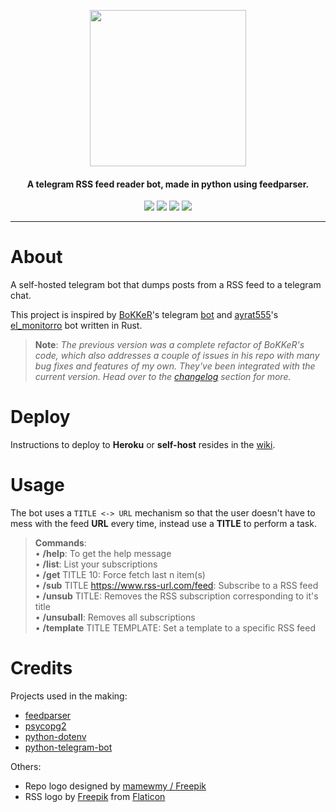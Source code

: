 <p align="center"><img src="https://raw.githubusercontent.com/hyPnOtICDo0g/rss-chan/main/images/rss-chan.png" width="250"></a></p>

<h4 align="center">A telegram RSS feed reader bot, made in python using feedparser.</h4>

<p align="center">
<a href="https://github.com/hyPnOtICDo0g/rss-chan/blob/main/LICENSE" alt="GitHub"><img src="https://img.shields.io/badge/License-GPLv3-blue.svg" ></a>
<a alt="GitHub repo size"><img src="https://img.shields.io/github/repo-size/hyPnOtICDo0g/rss-chan"></a>
<a href="https://github.com/hyPnOtICDo0g/rss-chan/stargazers" alt="GitHub stars"><img src="https://img.shields.io/github/stars/hyPnOtICDo0g/rss-chan?style=social" ></a>
<a href="https://github.com/hyPnOtICDo0g/rss-chan/network/members" alt="GitHub forks"><img src="https://img.shields.io/github/forks/hyPnOtICDo0g/rss-chan?style=social" ></a>
<hr>

# About

A self-hosted telegram bot that dumps posts from a RSS feed to a telegram chat.

This project is inspired by [BoKKeR](https://github.com/BoKKeR)'s telegram [bot](https://github.com/BoKKeR/RSS-to-Telegram-Bot) and [ayrat555](https://github.com/ayrat555)'s [el_monitorro](https://github.com/ayrat555/el_monitorro) bot written in Rust.

>**Note**: *The previous version was a complete refactor of BoKKeR's code, which also addresses a couple of issues in his repo with many bug fixes and features of my own. They've been integrated with the current version. Head over to the [changelog](https://github.com/hyPnOtICDo0g/rss-chan/wiki/Changelog) section for more.*

# Deploy

Instructions to deploy to **Heroku** or **self-host** resides in the [wiki](https://github.com/hyPnOtICDo0g/rss-chan/wiki).

# Usage

The bot uses a `TITLE <-> URL` mechanism so that the user doesn't have to mess with the feed **URL** every time, instead use a **TITLE** to perform a task.

>**Commands**:  
>• **/help**: To get the help message  
• **/list**: List your subscriptions  
• **/get** TITLE 10: Force fetch last n item(s)  
• **/sub** TITLE https://www.rss-url.com/feed: Subscribe to a RSS feed  
• **/unsub** TITLE: Removes the RSS subscription corresponding to it's title  
• **/unsuball**: Removes all subscriptions  
• **/template** TITLE TEMPLATE: Set a template to a specific RSS feed

# Credits

Projects used in the making:

* [feedparser](https://github.com/kurtmckee/feedparser)
* [psycopg2](https://github.com/psycopg/psycopg2)
* [python-dotenv](https://github.com/theskumar/python-dotenv)
* [python-telegram-bot](https://github.com/python-telegram-bot/python-telegram-bot)

Others:

* Repo logo designed by [mamewmy / Freepik](https://www.freepik.com/free-vector/young-girl-thinking-face-wondering-cartoon-illustration_11652601.htm)
* RSS logo by [Freepik](https://www.freepik.com) from [Flaticon](https://www.flaticon.com/free-icon/rss_1051311)
